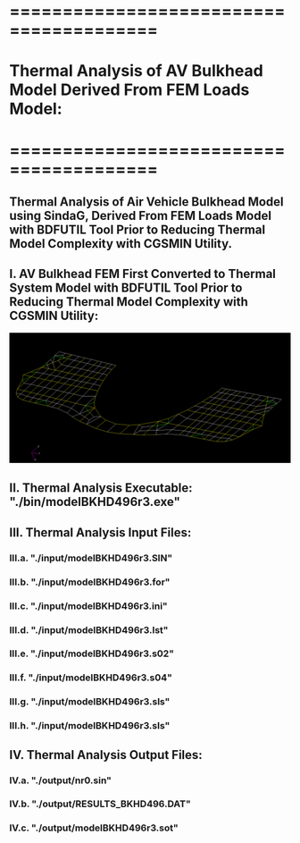 # ========================================
# Thermal Analysis of AV Bulkhead Model Derived From FEM Loads Model:
# ========================================

## Thermal Analysis of Air Vehicle Bulkhead Model using SindaG, Derived From FEM Loads Model with BDFUTIL Tool Prior to Reducing Thermal Model Complexity with CGSMIN Utility.

##
## I. AV Bulkhead FEM First Converted to Thermal System Model with BDFUTIL Tool Prior to Reducing Thermal Model Complexity with CGSMIN Utility:
![](./images/image_01.png)

##
## II. Thermal Analysis Executable: "./bin/modelBKHD496r3.exe"

##
## III. Thermal Analysis Input Files:
### III.a. "./input/modelBKHD496r3.SIN"
### III.b. "./input/modelBKHD496r3.for"
### III.c. "./input/modelBKHD496r3.ini"
### III.d. "./input/modelBKHD496r3.lst"
### III.e. "./input/modelBKHD496r3.s02"
### III.f. "./input/modelBKHD496r3.s04"
### III.g. "./input/modelBKHD496r3.sls"
### III.h. "./input/modelBKHD496r3.sls"


##
## IV. Thermal Analysis Output Files:

### IV.a. "./output/nr0.sin"
### IV.b. "./output/RESULTS_BKHD496.DAT"
### IV.c. "./output/modelBKHD496r3.sot"
